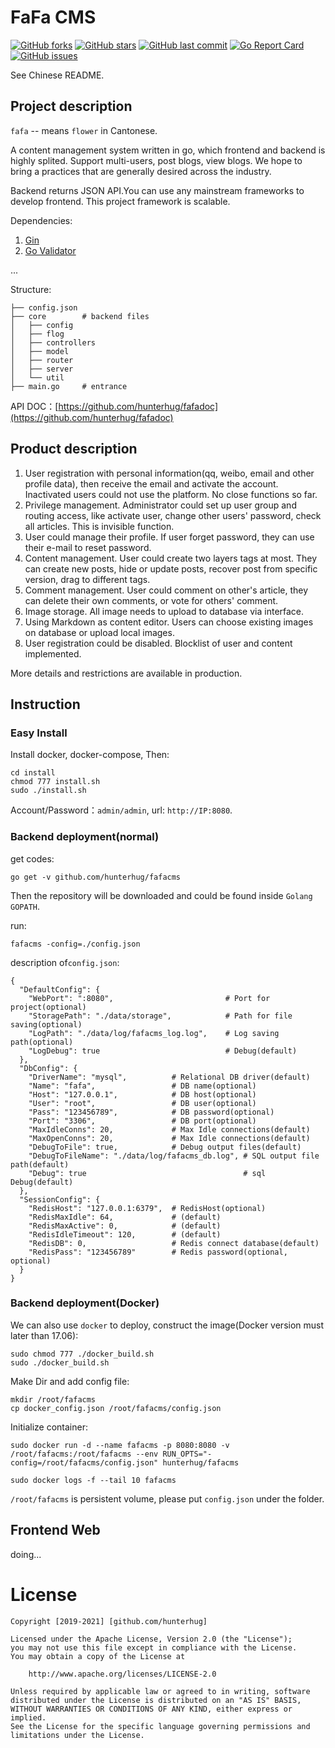# FaFa CMS

[![GitHub forks](https://img.shields.io/github/forks/hunterhug/fafacms.svg?style=social&label=Forks)](https://github.com/hunterhug/fafacms/network)
[![GitHub stars](https://img.shields.io/github/stars/hunterhug/fafacms.svg?style=social&label=Stars)](https://github.com/hunterhug/fafacms/stargazers)
[![GitHub last commit](https://img.shields.io/github/last-commit/hunterhug/fafacms.svg)](https://github.com/hunterhug/fafacms)
[![Go Report Card](https://goreportcard.com/badge/github.com/hunterhug/fafacms)](https://goreportcard.com/report/github.com/hunterhug/fafacms)
[![GitHub issues](https://img.shields.io/github/issues/hunterhug/fafacms.svg)](https://github.com/hunterhug/fafacms/issues)

See Chinese README.

## Project description

`fafa` -- means `flower` in Cantonese.

A content management system written in go, which frontend and backend is highly splited. Support multi-users, post blogs, view blogs. We hope to bring a practices that are generally desired across the industry.

Backend returns JSON API.You can use any mainstream frameworks to develop frontend. This project framework is scalable.

Dependencies:

1. [Gin](https://github.com/gin-gonic/gin)
2. [Go Validator](https://github.com/go-playground/validator)

...

Structure:

```
├── config.json 
├── core    	# backend files
│   ├── config      
│   ├── flog        
│   ├── controllers 
│   ├── model       
│   ├── router     
│   ├── server      
│   └── util        
├── main.go 	# entrance
```

API DOC：[https://github.com/hunterhug/fafadoc](https://github.com/hunterhug/fafadoc)

## Product description

1. User registration with personal information(qq, weibo, email and other profile data), then receive the email and activate the account. Inactivated users could not use the platform. No close functions so far.
2. Privilege management. Administrator could set up user group and routing access, like activate user, change other users' password, check all articles. This is invisible function.
3. User could manage their profile. If user forget password, they can use their e-mail to reset password. 
4. Content management. User could create two layers tags at most. They can create new posts, hide or update posts, recover post from specific version, drag to different tags.
5. Comment management. User could comment on other's article, they can delete their own comments, or vote for others' comment.
6. Image storage. All image needs to upload to database via interface. 
7. Using Markdown as content editor. Users can choose existing images on database or upload local images.
8. User registration could be disabled. Blocklist of user and content implemented.

More details and restrictions are available in production.

## Instruction

### Easy Install

Install docker, docker-compose, Then:

```
cd install
chmod 777 install.sh
sudo ./install.sh
```

Account/Password：`admin/admin`, url: `http://IP:8080`.

### Backend deployment(normal)

get codes:

```
go get -v github.com/hunterhug/fafacms
```

Then the repository will be downloaded and could be found inside `Golang GOPATH`.

run:

```
fafacms -config=./config.json
```

description of`config.json`:

```
{
  "DefaultConfig": {
    "WebPort": ":8080",                         # Port for project(optional)
    "StoragePath": "./data/storage",            # Path for file saving(optional)
    "LogPath": "./data/log/fafacms_log.log",    # Log saving path(optional)
    "LogDebug": true                            # Debug(default)
  },
  "DbConfig": {
    "DriverName": "mysql",          # Relational DB driver(default)
    "Name": "fafa",                 # DB name(optional)
    "Host": "127.0.0.1",            # DB host(optional)
    "User": "root",                 # DB user(optional)
    "Pass": "123456789",            # DB password(optional)
    "Port": "3306",                 # DB port(optional)
    "MaxIdleConns": 20,             # Max Idle connections(default)
    "MaxOpenConns": 20,             # Max Idle connections(default)
    "DebugToFile": true,            # Debug output files(default)
    "DebugToFileName": "./data/log/fafacms_db.log", # SQL output file path(default)
    "Debug": true                                   # sql Debug(default)
  },
  "SessionConfig": {
    "RedisHost": "127.0.0.1:6379",  # RedisHost(optional)
    "RedisMaxIdle": 64,             # (default)
    "RedisMaxActive": 0,            # (default)
    "RedisIdleTimeout": 120,        # (default)
    "RedisDB": 0,                   # Redis connect database(default)
    "RedisPass": "123456789"        # Redis password(optional, optional)
  }
}
```

### Backend deployment(Docker)

We can also use `docker` to deploy, construct the image(Docker version must later than 17.06):

```
sudo chmod 777 ./docker_build.sh
sudo ./docker_build.sh
````

Make Dir and add config file:

```
mkdir /root/fafacms
cp docker_config.json /root/fafacms/config.json
```

Initialize container:

```
sudo docker run -d --name fafacms -p 8080:8080 -v /root/fafacms:/root/fafacms --env RUN_OPTS="-config=/root/fafacms/config.json" hunterhug/fafacms

sudo docker logs -f --tail 10 fafacms
```

`/root/fafacms` is persistent volume, please put `config.json` under the folder.

## Frontend Web

doing...

# License

```
Copyright [2019-2021] [github.com/hunterhug]

Licensed under the Apache License, Version 2.0 (the "License");
you may not use this file except in compliance with the License.
You may obtain a copy of the License at

    http://www.apache.org/licenses/LICENSE-2.0

Unless required by applicable law or agreed to in writing, software
distributed under the License is distributed on an "AS IS" BASIS,
WITHOUT WARRANTIES OR CONDITIONS OF ANY KIND, either express or implied.
See the License for the specific language governing permissions and
limitations under the License.
```